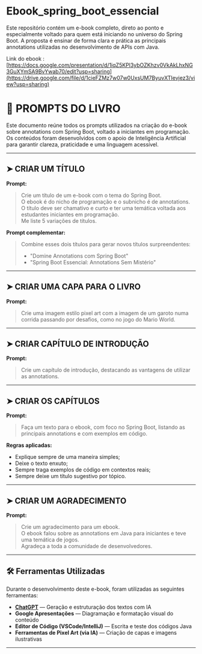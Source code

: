 # Ebook_spring_boot_essencial
Este repositório contém um e-book completo, direto ao ponto e especialmente voltado para quem está iniciando no universo do Spring Boot. A proposta é ensinar de forma clara e prática as principais annotations utilizadas no desenvolvimento de APIs com Java.

Link do ebook : [https://docs.google.com/presentation/d/1iqZ5KPl3ybOZKhzv0VkAkLhxNG3GuXYmSA9BvYwab70/edit?usp=sharing](https://drive.google.com/file/d/1cieFZMz7w07w0UxsUM7ByuvXTIevjez3/view?usp=sharing)

# 🎯 PROMPTS DO LIVRO

Este documento reúne todos os prompts utilizados na criação do e-book sobre annotations com Spring Boot, voltado a iniciantes em programação. Os conteúdos foram desenvolvidos com o apoio de Inteligência Artificial para garantir clareza, praticidade e uma linguagem acessível.

---

## ➤ CRIAR UM TÍTULO

**Prompt:**

> Crie um título de um e-book com o tema do Spring Boot.  
> O ebook é do nicho de programação e o subnicho é de annotations.  
> O título deve ser chamativo e curto e ter uma temática voltada aos estudantes iniciantes em programação.  
> Me liste 5 variações de títulos.

**Prompt complementar:**

> Combine esses dois títulos para gerar novos títulos surpreendentes:  
> - "Domine Annotations com Spring Boot"  
> - "Spring Boot Essencial: Annotations Sem Mistério"

---

## ➤ CRIAR UMA CAPA PARA O LIVRO

**Prompt:**

> Crie uma imagem estilo pixel art com a imagem de um garoto numa corrida passando por desafios, como no jogo do Mario World.

---

## ➤ CRIAR CAPÍTULO DE INTRODUÇÃO

**Prompt:**

> Crie um capítulo de introdução, destacando as vantagens de utilizar as annotations.

---

## ➤ CRIAR OS CAPÍTULOS

**Prompt:**

> Faça um texto para o ebook, com foco no Spring Boot, listando as principais annotations e com exemplos em código.

**Regras aplicadas:**

- Explique sempre de uma maneira simples;  
- Deixe o texto enxuto;  
- Sempre traga exemplos de código em contextos reais;  
- Sempre deixe um título sugestivo por tópico.

---

## ➤ CRIAR UM AGRADECIMENTO

**Prompt:**

> Crie um agradecimento para um ebook.  
> O ebook falou sobre as annotations em Java para iniciantes e teve uma temática de jogos.  
> Agradeça a toda a comunidade de desenvolvedores.

---

## 🛠️ Ferramentas Utilizadas

Durante o desenvolvimento deste e-book, foram utilizadas as seguintes ferramentas:

- **[ChatGPT](https://chat.openai.com)** — Geração e estruturação dos textos com IA  
- **Google Apresentações** — Diagramação e formatação visual do conteúdo  
- **Editor de Código (VSCode/IntelliJ)** — Escrita e teste dos códigos Java  
- **Ferramentas de Pixel Art (via IA)** — Criação de capas e imagens ilustrativas

---


